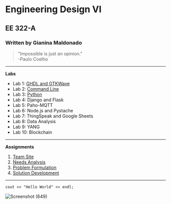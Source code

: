 # Engineering Design VI
## EE 322-A
### Written by Gianina Maldonado  

> "Impossible is just an opinion." </br> -Paulo Coelho

---

**Labs**
* Lab 1: [GHDL and GTKWave](https://github.com/Gianina-M/Engineering-Design-VI/blob/91bcdde202cd15d1d76fd7ad26aec487efc7bc54/Labs/Lab%201.md)
* Lab 2: [Command Line](https://github.com/Gianina-M/Engineering-Design-VI/blob/2eb3600655318097c56464a8b54b7b05d3434587/Labs/Lab%202.md)
* Lab 3: [Python](https://github.com/Gianina-M/Engineering-Design-VI/blob/20bb08a3cb64acea404eb412f49de59afa8a9d7a/Labs/Lab%203.md)
* Lab 4: Django and Flask
* Lab 5: Paho-MQTT
* Lab 6: Node.js and Pystache
* Lab 7: ThingSpeak and Google Sheets
* Lab 8: Data Analysis
* Lab 9: YANG
* Lab 10: Blockchain

---

**Assignments**
1. [Team Site](https://sites.google.com/stevens.edu/ee-322/home)
2. [Needs Analysis](https://sites.google.com/stevens.edu/ee-322/assignment-2)
3. [Problem Formulation](https://sites.google.com/stevens.edu/ee-322/assignments/assignment-3)
4. [Solution Development](https://sites.google.com/stevens.edu/ee-322/assignments/assignment-4)
   
---

`cout << "Hello World" << endl;`

![Screenshot (649)](https://github.com/user-attachments/assets/00ad2653-96ce-4aa7-bafd-8f18cb6a84ea)
